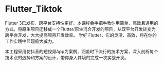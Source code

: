 # Flutter_Tiktok

Flutter 3已发布，跨平台支持性更好。本课程会手把手教你用简单、高效且通用的方式，将原生项目迁移成一个Flutter/原生混合开发的项目，从双平台开发转变为跨平台开发，大大提高项目开发效率。 学好 Flutter，它的灵活、高效，将在你的工作实践中显现极大威力。

本工程采用仿抖音的短视频App为案例，涵盖时下流行的技术方案，深入剖析每个技术点的选择和方案的设计，带你身入其境的完成一次实战开发。